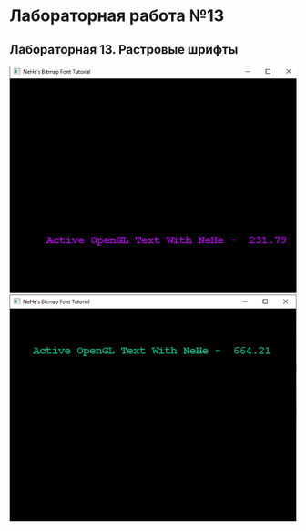 # Лабораторная работа №13
## Лабораторная 13. Растровые шрифты

![Результат выполнения 1](https://github.com/KhanovDmitrii/graphics_khanov/blob/master/LB/LB13/lb13_res_vipolneniya_1.png)
![Результат выполнения 2](https://github.com/KhanovDmitrii/graphics_khanov/blob/master/LB/LB13/lb13_res_vipolneniya_2.png)
